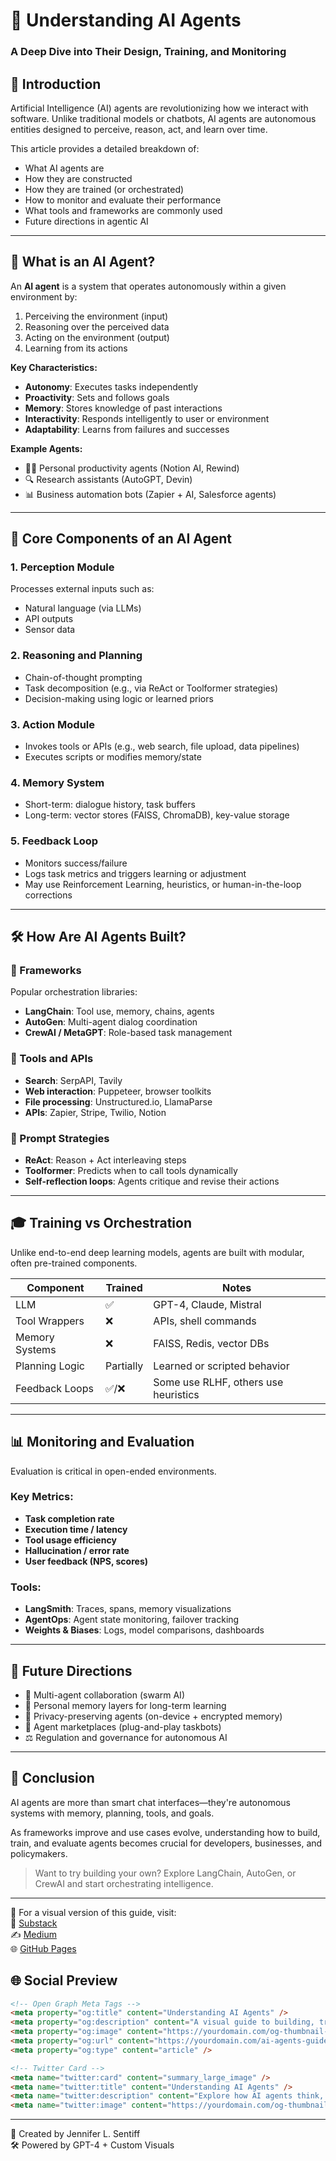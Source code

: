 # 🧠 Understanding AI Agents  
### A Deep Dive into Their Design, Training, and Monitoring

## 🚀 Introduction

Artificial Intelligence (AI) agents are revolutionizing how we interact with software. Unlike traditional models or chatbots, AI agents are autonomous entities designed to perceive, reason, act, and learn over time.

This article provides a detailed breakdown of:
- What AI agents are
- How they are constructed
- How they are trained (or orchestrated)
- How to monitor and evaluate their performance
- What tools and frameworks are commonly used
- Future directions in agentic AI

---

## 🤖 What is an AI Agent?

An **AI agent** is a system that operates autonomously within a given environment by:
1. Perceiving the environment (input)
2. Reasoning over the perceived data
3. Acting on the environment (output)
4. Learning from its actions

**Key Characteristics:**
- **Autonomy**: Executes tasks independently
- **Proactivity**: Sets and follows goals
- **Memory**: Stores knowledge of past interactions
- **Interactivity**: Responds intelligently to user or environment
- **Adaptability**: Learns from failures and successes

**Example Agents:**
- 🧑‍💼 Personal productivity agents (Notion AI, Rewind)
- 🔍 Research assistants (AutoGPT, Devin)
- 📊 Business automation bots (Zapier + AI, Salesforce agents)

---

## 🧱 Core Components of an AI Agent

### 1. **Perception Module**
Processes external inputs such as:
- Natural language (via LLMs)
- API outputs
- Sensor data

### 2. **Reasoning and Planning**
- Chain-of-thought prompting
- Task decomposition (e.g., via ReAct or Toolformer strategies)
- Decision-making using logic or learned priors

### 3. **Action Module**
- Invokes tools or APIs (e.g., web search, file upload, data pipelines)
- Executes scripts or modifies memory/state

### 4. **Memory System**
- Short-term: dialogue history, task buffers
- Long-term: vector stores (FAISS, ChromaDB), key-value storage

### 5. **Feedback Loop**
- Monitors success/failure
- Logs task metrics and triggers learning or adjustment
- May use Reinforcement Learning, heuristics, or human-in-the-loop corrections

---

## 🛠️ How Are AI Agents Built?

### 🧪 Frameworks
Popular orchestration libraries:
- **LangChain**: Tool use, memory, chains, agents
- **AutoGen**: Multi-agent dialog coordination
- **CrewAI / MetaGPT**: Role-based task management

### 🔧 Tools and APIs
- **Search**: SerpAPI, Tavily
- **Web interaction**: Puppeteer, browser toolkits
- **File processing**: Unstructured.io, LlamaParse
- **APIs**: Zapier, Stripe, Twilio, Notion

### 🧵 Prompt Strategies
- **ReAct**: Reason + Act interleaving steps
- **Toolformer**: Predicts when to call tools dynamically
- **Self-reflection loops**: Agents critique and revise their actions

---

## 🎓 Training vs Orchestration

Unlike end-to-end deep learning models, agents are built with modular, often pre-trained components.

| Component         | Trained | Notes                           |
|------------------|---------|---------------------------------|
| LLM              | ✅       | GPT-4, Claude, Mistral          |
| Tool Wrappers    | ❌       | APIs, shell commands            |
| Memory Systems   | ❌       | FAISS, Redis, vector DBs        |
| Planning Logic   | Partially | Learned or scripted behavior   |
| Feedback Loops   | ✅/❌     | Some use RLHF, others use heuristics |

---

## 📊 Monitoring and Evaluation

Evaluation is critical in open-ended environments.

### Key Metrics:
- **Task completion rate**
- **Execution time / latency**
- **Tool usage efficiency**
- **Hallucination / error rate**
- **User feedback (NPS, scores)**

### Tools:
- **LangSmith**: Traces, spans, memory visualizations
- **AgentOps**: Agent state monitoring, failover tracking
- **Weights & Biases**: Logs, model comparisons, dashboards

---

## 🔮 Future Directions

- 🤝 Multi-agent collaboration (swarm AI)
- 🧠 Personal memory layers for long-term learning
- 🔐 Privacy-preserving agents (on-device + encrypted memory)
- 📱 Agent marketplaces (plug-and-play taskbots)
- ⚖️ Regulation and governance for autonomous AI

---

## 📎 Conclusion

AI agents are more than smart chat interfaces—they're autonomous systems with memory, planning, tools, and goals.

As frameworks improve and use cases evolve, understanding how to build, train, and evaluate agents becomes crucial for developers, businesses, and policymakers.

> Want to try building your own? Explore LangChain, AutoGen, or CrewAI and start orchestrating intelligence.

---

📄 For a visual version of this guide, visit:  
📘 [Substack](https://your-substack-url.com)  
✍️ [Medium](https://your-medium-url.com)   
🌐 [GitHub Pages](https://JenLaur.github.io/ai-agents-guide/)


## 🌐 Social Preview

```html
<!-- Open Graph Meta Tags -->
<meta property="og:title" content="Understanding AI Agents" />
<meta property="og:description" content="A visual guide to building, training, and evaluating agentic AI systems using LLMs, tools, and memory." />
<meta property="og:image" content="https://yourdomain.com/og-thumbnail-1200x630.png" />
<meta property="og:url" content="https://yourdomain.com/ai-agents-guide" />
<meta property="og:type" content="article" />

<!-- Twitter Card -->
<meta name="twitter:card" content="summary_large_image" />
<meta name="twitter:title" content="Understanding AI Agents" />
<meta name="twitter:description" content="Explore how AI agents think, act, and learn through modular design, training, and feedback loops. With original visuals." />
<meta name="twitter:image" content="https://yourdomain.com/og-thumbnail-1200x675.png" />
```
---

🧠 Created by Jennifer L. Sentiff  
🛠️ Powered by GPT-4 + Custom Visuals

